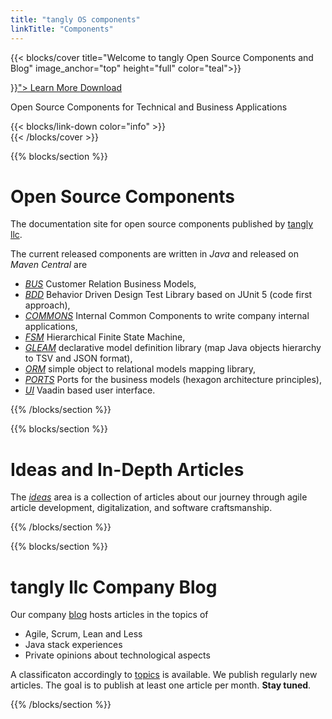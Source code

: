 ```yaml
---
title: "tangly OS components"
linkTitle: "Components"
--- 
```


{{< blocks/cover title="Welcome to tangly Open Source Components and Blog" image_anchor="top" height="full" color="teal">}}
<div class="mx-auto">
	<a class="btn btn-lg btn-primary mr-3 mb-4" href="{{< relref "/about" >}}">
		Learn More <i class="fas fa-arrow-alt-circle-right ml-2"></i>
	</a>
	<a class="btn btn-lg btn-secondary mr-3 mb-4" href="https://bitbucket.org/tangly-team/tangly-os/">
		Download <i class="fab fa-github ml-2 "></i>
	</a>
	<p class="lead mt-5">Open Source Components for Technical and Business Applications</p>
    	{{< blocks/link-down color="info" >}}
</div>
{{< /blocks/cover >}}


{{% blocks/section %}}
<div class="col">
<h1 class="text-center">Open Source Components</h1>

The documentation site for open source components published by [tangly llc](https://www.tangly.net).

The current released components are written in _Java_ and released on _Maven Central_ are

* _[BUS](./docs/bus/)_ Customer Relation Business Models,
* _[BDD](./docs/bdd/)_ Behavior Driven Design Test Library based on JUnit 5 (code first approach),
* _[COMMONS](./docs/commons)_ Internal Common Components to write company internal applications,
* _[FSM](./docs/fsm/)_ Hierarchical Finite State Machine,
* _[GLEAM](./docs/gleam/)_ declarative model definition library (map Java objects hierarchy to TSV and JSON format),
* _[ORM](./docs/orm/)_ simple object to relational models mapping library,
* _[PORTS](./docs/ports/)_ Ports for the business models (hexagon architecture principles),
* _[UI](./docs/ui/)_ Vaadin based user interface. 
</div>
{{% /blocks/section %}}

{{% blocks/section %}}
<div class="col">
<h1 class="text-center">Ideas and In-Depth Articles</h1>

The _[ideas](./ideas/)_ area is a collection of articles about our journey through agile article development, digitalization, and software craftsmanship.
</div>
{{% /blocks/section %}}

{{% blocks/section %}}
<div class="col">
<h1 class="text-center">tangly llc Company Blog</h1>

Our company [blog](./blog/) hosts articles in the topics of

* Agile, Scrum, Lean and Less
* Java stack experiences
* Private opinions about technological aspects

A classificaton accordingly to [topics](./tags/) is available.
We publish regularly new articles. The goal is to publish at least one article per month. **Stay tuned**.
</div>
{{% /blocks/section %}}
